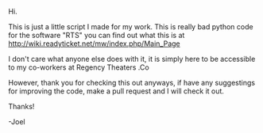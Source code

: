 Hi.

This is just a little script I made for my work. This is really bad python code for the software "RTS" you can find out what this is at 
http://wiki.readyticket.net/mw/index.php/Main_Page

I don't care what anyone else does with it, it is simply here to be accessible to my co-workers at Regency Theaters .Co

However, thank you for checking this out anyways, if have any suggestings for improving the code, make a pull request and I will check it out.

Thanks!

-Joel
